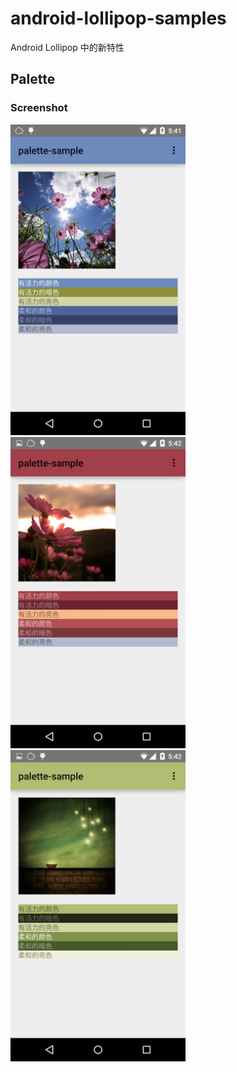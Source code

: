 android-lollipop-samples
========================

Android Lollipop 中的新特性  

## Palette

### Screenshot

<p>
   <img src="https://raw.githubusercontent.com/baoboy/baoboy.github.io/master/images/screenshots/palette_1.png" width="280" alt="screenshot"/>
   &nbsp;&nbsp;&nbsp;
   <img src="https://raw.githubusercontent.com/baoboy/baoboy.github.io/master/images/screenshots/palette_2.png" width="280" alt="screenshot"/>
   &nbsp;&nbsp;&nbsp;
   <img src="https://raw.githubusercontent.com/baoboy/baoboy.github.io/master/images/screenshots/palette_3.png" width="280" alt="screenshot"/>
</p>
